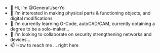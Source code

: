 - 👋 Hi, I’m @GeneralUserYo
- 👀 I’m interested in making physical parts & functioning objects, and digital modifications
- 🌱 I’m currently learning G-Code, autoCAD/CAM, currently obtaining a degree to be a solo-maker...
- 💞️ I’m looking to collaborate on security strengthening networks and devices...
- 📫 How to reach me ... right here

<!---
GeneralUserYo/GeneralUserYo is a ✨ special ✨ repository because its `README.md` (this file) appears on your GitHub profile.
You can click the Preview link to take a look at your changes.
--->
